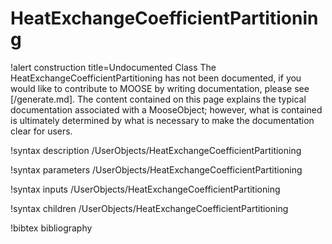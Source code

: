 <!-- MOOSE Documentation Stub: Remove this when content is added. -->

# HeatExchangeCoefficientPartitioning

!alert construction title=Undocumented Class
The HeatExchangeCoefficientPartitioning has not been documented, if you would like to contribute to MOOSE by
writing documentation, please see [/generate.md]. The content contained on this page explains
the typical documentation associated with a MooseObject; however, what is contained is ultimately
determined by what is necessary to make the documentation clear for users.

!syntax description /UserObjects/HeatExchangeCoefficientPartitioning

!syntax parameters /UserObjects/HeatExchangeCoefficientPartitioning

!syntax inputs /UserObjects/HeatExchangeCoefficientPartitioning

!syntax children /UserObjects/HeatExchangeCoefficientPartitioning

!bibtex bibliography
